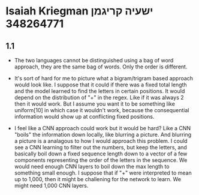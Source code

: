 # Isaiah Kriegman ישעיה קריגמן 348264771

## 1.1

* The two languages cannot be distinguished using a bag of word approach, they are the same bag of words. Only the order is different. 

* It's sort of hard for me to picture what a  bigram/trigram based approach would look like. I suppose that it could if there was a fixed total length and the model learned to find the letters in certain positions. It would depend on the distribution of "+" in the regex. Like if it was always 2 then it would work. But I assume you want it to be something like uniform[10] in which case it wouldn't work, because the consequential information would show up at conflicting fixed positions. 

* I feel like a CNN approach could work but it would be hard? Like a CNN "boils" the information down locally, like blurring a picture. And blurring a picture is a analagous to how I would approach this problem. I could see a CNN learning to filter out the numbers, but keep the letters, and basically boil down a fixed sequence length down to a vector of a few components representing the order of the letters in the sequence. We would need enough CNN layers to boil down the max length to something small enough. I suppose that if "+" were interpreted to mean up to 1,000, then it might be challening for the network to learn. We might need 1,000 CNN layers.